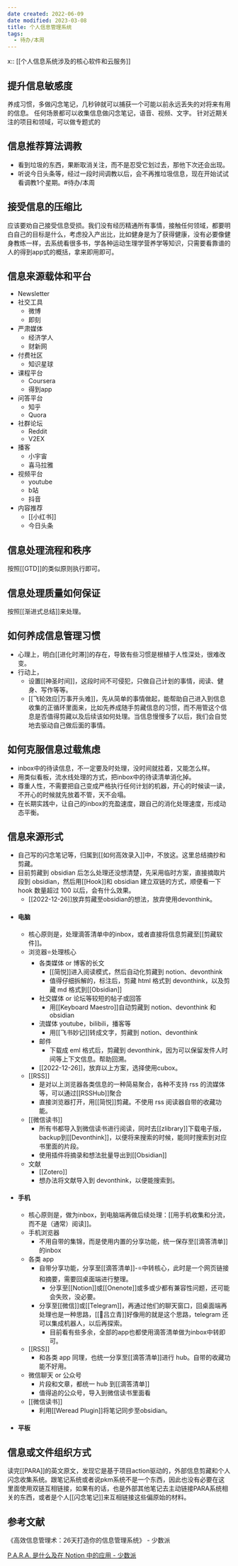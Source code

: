 ```yaml
---
date created: 2022-06-09
date modified: 2023-03-08
title: 个人信息管理系统
tags:
  - 待办/本周
---
```


x:: [[个人信息系统涉及的核心软件和云服务]]

## 提升信息敏感度

养成习惯，多做闪念笔记，几秒钟就可以捕获一个可能以前永远丢失的对将来有用的信息。
任何场景都可以收集信息做闪念笔记，语音、视频、文字。
针对近期关注的项目和领域，可以做专题式的

## 信息推荐算法调教

- 看到垃圾的东西，果断取消关注，而不是忍受它划过去，那他下次还会出现。
- 听说今日头条等，经过一段时间调教以后，会不再推垃圾信息，现在开始试试看调教1个星期。#待办/本周

## 接受信息的压缩比

应该要劝自己接受信息受损。我们没有经历精通所有事情，接触任何领域，都要明白自己的目标是什么，考虑投入产出比，比如健身是为了获得健康，没有必要像健身教练一样，去系统看很多书，学各种运动生理学营养学等知识，只需要看靠谱的人的得到app式的概括，拿来即用即可。

## 信息来源载体和平台

- Newsletter
- 社交工具
	- 微博
	- 即刻
- 严肃媒体
	- 经济学人
	- 财新网
- 付费社区
	- 知识星球
- 课程平台
	- Coursera
	- 得到app
- 问答平台
	- 知乎
	- Quora
- 社群论坛
	- Reddit
	- V2EX
- 播客
	- 小宇宙
	- 喜马拉雅
- 视频平台
	- youtube
	- b站
	- 抖音
- 内容推荐
	- [[小红书]]
	- 今日头条

## 信息处理流程和秩序

按照[[GTD]]的类似原则执行即可。

## 信息处理质量如何保证

按照[[渐进式总结]]来处理。

## 如何养成信息管理习惯

- 心理上，明白[[进化时滞]]的存在，导致有些习惯是根植于人性深处，很难改变。
- 行动上，
	- 设置[[神圣时间]]，这段时间不可侵犯，只做自己计划的事情，阅读、健身、写作等等。
	- [[飞轮效应|万事开头难]]，先从简单的事情做起，能帮助自己进入到信息收集的正循环里面来，比如先养成随手剪藏信息的习惯，而不用管这个信息是否值得剪藏以及后续该如何处理。当信息慢慢多了以后，我们会自觉地去驱动自己做后面的事情。

## 如何克服信息过载焦虑

- inbox中的待读信息，不一定要及时处理，没时间就挂着，又能怎么样。
- 用类似看板，流水线处理的方式，把inbox中的待读清单消化掉。
- 尊重人性，不需要把自己变成严格执行任何计划的机器，开心的时候读一读，不开心的时候就先放着不管，天不会塌。
- 在长期实践中，让自己的inbox的充盈速度，跟自己的消化处理速度，形成动态平衡。

## 信息来源形式

- 自己写的闪念笔记等，归属到[[如何高效录入]]中，不放这。这里总结摘抄和剪藏。
- 目前剪藏到 obsidian 后怎么处理还没想清楚，先采用临时方案，直接摘取片段到 obsidian，然后用[[Hook]]和 obsidian 建立双链的方式，顺便看一下 hook 数量超过 100 以后，会有什么效果。
	- [[2022-12-26]]放弃剪藏至obsidian的想法，放弃使用devonthink。
- #### 电脑
	- 核心原则是，处理滴答清单中的inbox，或者直接将信息剪藏至[[剪藏软件]]。
	- 浏览器⭐️处理核心
		- 各类媒体 or 博客的长文
			- [[简悦]]进入阅读模式，然后自动化剪藏到 notion、devonthink
			- 值得仔细拆解的，标注后，剪藏 html 格式到 devonthink，以及剪藏 md 格式到[[Obsidian]]
		- 社交媒体 or 论坛等较短的帖子或回答
			- 用[[Keyboard Maestro]]自动剪藏到 notion、devonthink 和 obsidian
		- 流媒体 youtube，bilibili，播客等
			- 用[[飞书妙记]]转成文字，剪藏到 notion、devonthink
		- 邮件
			- 下载成 eml 格式后，剪藏到 devonthink，因为可以保留发件人时间等上下文信息。帮助回溯。
		- [[2022-12-26]]，放弃以上方案，选择使用cubox。
	- [[RSS]]
		- 是对以上浏览器各类信息的一种简易聚合，各种不支持 rss 的流媒体等，可以通过[[RSSHub]]聚合
		- 直接浏览器打开，用[[简悦]]剪藏。不使用 rss 阅读器自带的收藏功能。
	- [[微信读书]]
		- 所有书都导入到微信读书进行阅读，同时去[[zlibrary]]下载电子版，backup到[[Devonthink]]，以便将来搜索的时候，能同时搜索到对应书里面的片段。
		- 使用插件将摘录和想法批量导出到[[Obsidian]]
	- 文献
		- [[Zotero]]
		- 想办法将文献导入到 devonthink，以便能搜索到。
- #### 手机
	- 核心原则是，做为inbox，到电脑端再做后续处理：[[用手机收集和分流，而不是（通常）阅读]]。
	- 手机浏览器
		- 不用自带的集锦，而是使用内置的分享功能，统一保存至[[滴答清单]]的inbox
	- 各类 app
		- 自带分享功能，分享至[[滴答清单]]-⭐️中转核心，此时是一个网页链接和摘要，需要回桌面端进行整理。
			- 分享至[[Notion]]或[[Onenote]]或多或少都有兼容性问题，还可能会失败，没必要。
		- 分享至[[微信]]或[[Telegram]]，再通过他们的聊天窗口，回桌面端再处理也是一种思路，[[🧑吕立青]]好像用的就是这个思路，telegram 还可以集成机器人，以后再探索。
			- 目前看有些多余，全部的app也都使用滴答清单做为inbox中转即可。
	- [[RSS]]
		- 和各类 app 同理，也统一分享至[[滴答清单]]进行 hub。自带的收藏功能不好用。
	- 微信聊天 or 公众号
		- 片段和文章，都统一 hub 到[[滴答清单]]
		- 值得追的公众号，导入到微信读书里面看
	- [[微信读书]]
		- 利用[[Weread Plugin]]将笔记同步至obsidian。
- #### 平板

## 信息或文件组织方式

读完[[PARA]]的英文原文，发现它是基于项目action驱动的，外部信息剪藏和个人闪念收集系统。跟笔记系统或者说pkm系统不是一个东西，因此也没有必要在这里面使用双链互相链接，如果有的话，也是外部其他笔记去主动链接PARA系统相关的东西，或者是个人[[闪念笔记]]来互相链接这些偏原始的材料。

## 参考文献

《高效信息管理术：26天打造你的信息管理系统》 - 少数派

[P.A.R.A. 是什么及在 Notion 中的应用 - 少数派](https://sspai.com/post/61459)
